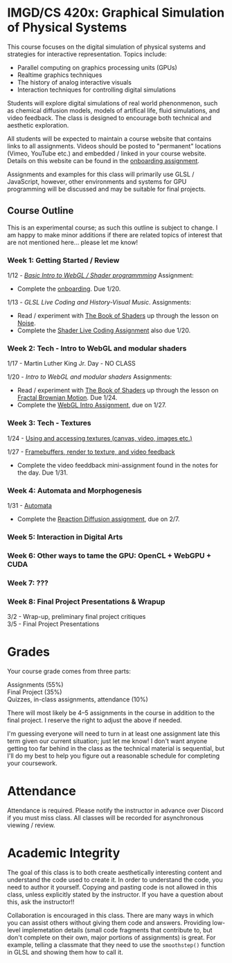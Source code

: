 # IMGD/CS 420x: Graphical Simulation of Physical Systems

This course focuses on the digital simulation of physical systems and strategies for interactive representation. Topics include:

- Parallel computing on graphics processing units (GPUs)  
- Realtime graphics techniques  
- The history of analog interactive visuals  
- Interaction techniques for controlling digital simulations  

Students will explore digital simulations of real world phenonmenon, such as chemical diffusion models, models of artifical life, fluid simulations, and video feedback. The class is designed to encourage both technical and aesthetic exploration.  

All students will be expected to maintain a course website that contains links to all assignments. Videos should be posted to "permanent" locations (Vimeo, YouTube etc.) and embedded / linked in your course website. Details on this website can be found in the [onboarding assignment](./onboarding.md). 

Assignments and examples for this class will primarily use GLSL / JavaScript, however, other environments and systems for GPU programming will be discussed and may be suitable for final projects.

## Course Outline

This is an experimental course; as such this outline is subject to change. I am happy to make minor additions if there are related topics of interest that are not mentioned here... please let me know!  

### Week 1: Getting Started / Review
1/12 - [*Basic Intro to WebGL / Shader programmming*](./notes.day1.intro_to_shaders.md) Assignment:  
  - Complete the [onboarding](./onboarding.md). Due 1/20.  

1/13 - *GLSL Live Coding and History-Visual Music*.  Assignments:  
  - Read / experiment with [The Book of Shaders](http://thebookofshaders.com) up through the lesson on [Noise](https://thebookofshaders.com/11/).  
  - Complete the [Shader Live Coding Assignment](./A1.shader_live_coding.md) also due 1/20.  

### Week 2: Tech - Intro to WebGL and modular shaders
1/17 - Martin Luther King Jr. Day - NO CLASS

1/20 -  *Intro to WebGL and modular shaders* Assignments:  
  - Read / experiment with [The Book of Shaders](http://thebookofshaders.com) up through the lesson on [Fractal Brownian Motion](https://thebookofshaders.com/13/). Due 1/24.  
  - Complete the [WebGL Intro Assignment](./A2.webgl_intro.md), due on 1/27.  
  
### Week 3: Tech - Textures
1/24 - [Using and accessing textures (canvas, video, images etc.)](./notes.day4_textures.md)  

1/27 - [Framebuffers, render to texture, and video feedback](./notes.day5_video_feedback.md)  
  - Complete the video feeddback mini-assignment found in the notes for the day. Due 1/31.
 
### Week 4: Automata and Morphogenesis
1/31 - [Automata](./notes.day6_automata.md) 
  - Complete the [Reaction Diffusion assignment](./A3.reaction_diffusion.md), due on 2/7.  

### Week 5: Interaction in Digital Arts

### Week 6: Other ways to tame the GPU: OpenCL + WebGPU + CUDA

### Week 7: ???


### Week 8: Final Project Presentations &amp; Wrapup  
3/2 - Wrap-up, preliminary final project critiques  
3/5 - Final Project Presentations  

# Grades
Your course grade comes from three parts:

Assignments (55%)  
Final Project (35%)  
Quizzes, in-class assignments, attendance (10%)  

There will most likely be 4–5 assignments in the course in addition to the final project. I reserve the right to adjust the above if needed. 

I'm guessing everyone will need to turn in at least one assignment late this term given our current situation; just let me know! I don't want anyone getting too far behind in the class as the technical material is sequential, but I'll do my best to help you figure out a reasonable schedule for completing your coursework.

# Attendance
Attendance is required. Please notify the instructor in advance over Discord if you must miss class. All classes will be recorded for asynchronous viewing / review.

# Academic Integrity
The goal of this class is to both create aesthetically interesting content and understand the code used to create it. In order to understand the code, you need to author it yourself. Copying and pasting code is not allowed in this class, unless explicitly stated by the instructor. If you have a question about this, ask the instructor!!

Collaboration is encouraged in this class. There are many ways in which you can assist others without giving them code and answers. Providing low-level implemetation details (small code fragments that contribute to, but don't complete on their own, major portions of assignments) is great. For example, telling a classmate that they need to use the `smoothstep()` function in GLSL and showing them how to call it.
